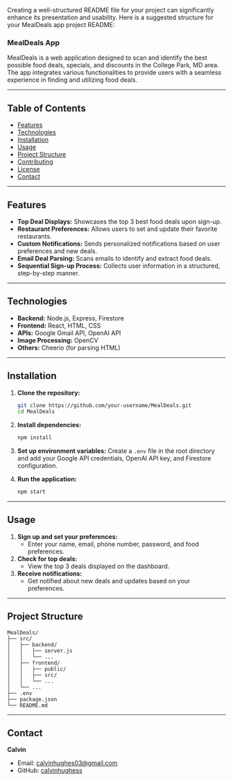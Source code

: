 Creating a well-structured README file for your project can significantly enhance its presentation and usability. Here is a suggested structure for your MealDeals app project README:

### MealDeals App

MealDeals is a web application designed to scan and identify the best possible food deals, specials, and discounts in the College Park, MD area. The app integrates various functionalities to provide users with a seamless experience in finding and utilizing food deals.

---

## Table of Contents

- [Features](#features)
- [Technologies](#technologies)
- [Installation](#installation)
- [Usage](#usage)
- [Project Structure](#project-structure)
- [Contributing](#contributing)
- [License](#license)
- [Contact](#contact)

---

## Features

- **Top Deal Displays:** Showcases the top 3 best food deals upon sign-up.
- **Restaurant Preferences:** Allows users to set and update their favorite restaurants.
- **Custom Notifications:** Sends personalized notifications based on user preferences and new deals.
- **Email Deal Parsing:** Scans emails to identify and extract food deals.
- **Sequential Sign-up Process:** Collects user information in a structured, step-by-step manner.

---

## Technologies

- **Backend:** Node.js, Express, Firestore
- **Frontend:** React, HTML, CSS
- **APIs:** Google Gmail API, OpenAI API
- **Image Processing:** OpenCV
- **Others:** Cheerio (for parsing HTML)

---

## Installation

1. **Clone the repository:**
   ```sh
   git clone https://github.com/your-username/MealDeals.git
   cd MealDeals
   ```

2. **Install dependencies:**
   ```sh
   npm install
   ```

3. **Set up environment variables:**
   Create a `.env` file in the root directory and add your Google API credentials, OpenAI API key, and Firestore configuration.

4. **Run the application:**
   ```sh
   npm start
   ```

---

## Usage

1. **Sign up and set your preferences:**
   - Enter your name, email, phone number, password, and food preferences.
2. **Check for top deals:**
   - View the top 3 deals displayed on the dashboard.
3. **Receive notifications:**
   - Get notified about new deals and updates based on your preferences.

---

## Project Structure

```
MealDeals/
├── src/
│   ├── backend/
│   │   ├── server.js
│   │   └── ...
│   ├── frontend/
│   │   ├── public/
│   │   ├── src/
│   │   └── ...
│   └── ...
├── .env
├── package.json
└── README.md
```

---

## Contact

**Calvin**  
- Email: [calvinhughes03@gmail.com](mailto:mealdealsdeals@gmail.com)
- GitHub: [calvinhughess](https://github.com/calvinhughess)


